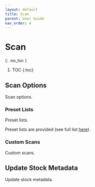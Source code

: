 ```yaml
---
layout: default
title: Scan
parent: User Guide
nav_order: 4
---
```


# Scan
{: .no_toc }

1. TOC
{:toc}

## Scan Options
Scan options.

### Preset Lists
Preset lists.

Preset lists are provided (see full list [here](https://github.com/chrischow/agamotto_v2/blob/main/preset_ticker_lists.md)).

### Custom Scans
Custom scans.

## Update Stock Metadata
Update stock metadata.